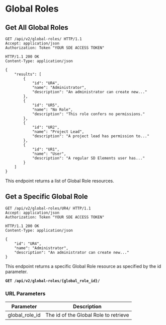 # Global Roles

## Get All Global Roles

```http
GET /api/v2/global-roles/ HTTP/1.1
Accept: application/json
Authorization: Token "YOUR SDE ACCESS TOKEN"
```

```http
HTTP/1.1 200 OK
Content-Type: application/json

{
    "results": [
        {
            "id": "UR4",
            "name": "Administrator",
            "description": "An administrator can create new..."
        },
        {
            "id": "UR5",
            "name": "No Role",
            "description": "This role confers no permissions."
        },
        {
            "id": "UR2",
            "name": "Project Lead",
            "description": "A project lead has permission to..."
        },
        {
            "id": "UR1",
            "name": "User",
            "description": "A regular SD Elements user has..."
        }
    ]
}
```

This endpoint returns a list of Global Role resources.










## Get a Specific Global Role

```http
GET /api/v2/global-roles/UR4/ HTTP/1.1
Accept: application/json
Authorization: Token "YOUR SDE ACCESS TOKEN"
```

```http
HTTP/1.1 200 OK
Content-Type: application/json

{
    "id": "UR4",
    "name": "Administrator",
    "description": "An administrator can create new..."
}
```

This endpoint returns a specific Global Role resource as specified by the id parameter.

**`GET /api/v2/global-roles/{global_role_id}/`**

### URL Parameters

Parameter      | Description
-------------- | ---------------
global_role_id | The id of the Global Role to retrieve
